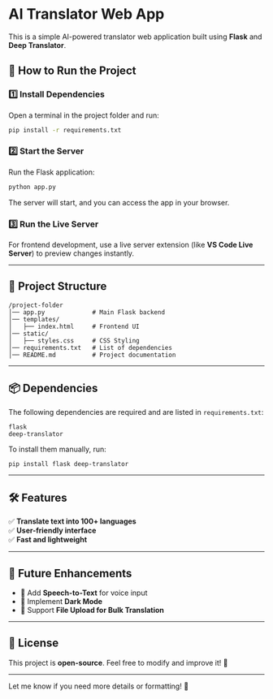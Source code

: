 # AI Translator Web App

This is a simple AI-powered translator web application built using **Flask** and **Deep Translator**.

## 🚀 How to Run the Project

### **1️⃣ Install Dependencies**
Open a terminal in the project folder and run:
```sh
pip install -r requirements.txt
```

### **2️⃣ Start the Server**
Run the Flask application:
```sh
python app.py
```
The server will start, and you can access the app in your browser.

### **3️⃣ Run the Live Server**
For frontend development, use a live server extension (like **VS Code Live Server**) to preview changes instantly.

---

## 📂 Project Structure
```
/project-folder
│── app.py             # Main Flask backend
│── templates/
│   ├── index.html     # Frontend UI
│── static/
│   ├── styles.css     # CSS Styling
│── requirements.txt   # List of dependencies
│── README.md          # Project documentation
```

---

## 📦 Dependencies
The following dependencies are required and are listed in `requirements.txt`:
```
flask
deep-translator
```
To install them manually, run:
```sh
pip install flask deep-translator
```

---

## 🛠 Features
✅ **Translate text into 100+ languages**  
✅ **User-friendly interface**  
✅ **Fast and lightweight**  

---

## 🎯 Future Enhancements
- 🔹 Add **Speech-to-Text** for voice input  
- 🔹 Implement **Dark Mode**  
- 🔹 Support **File Upload for Bulk Translation**  

---

## 📜 License
This project is **open-source**. Feel free to modify and improve it! 🎉

---

Let me know if you need more details or formatting! 🚀
